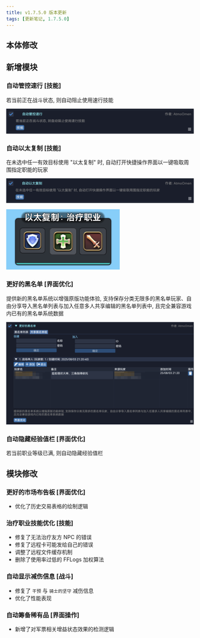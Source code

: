 ```yaml
---
title: v1.7.5.0 版本更新
tags: [更新笔记, 1.7.5.0]
---
```


## 本体修改

## 新增模块

### 自动管控速行 [技能]

若当前正在战斗状态, 则自动阻止使用速行技能

![AutoManagePeloton](/assets/Changelog/1.7.5.0/AutoManagePeloton.png)

### 自动以太复制 [技能]

在未选中任一有效目标使用 "以太复制" 时, 自动打开快捷操作界面以一键吸取周围指定职能的玩家

![AutoAethericMimicry](/assets/Changelog/1.7.5.0/AutoAethericMimicry.png)

![AutoAethericMimicry-UI](/assets/Changelog/1.7.5.0/AutoAethericMimicry-UI.png)

### 更好的黑名单 [界面优化]

提供新的黑名单系统以增强原版功能体验, 支持保存分类无限多的黑名单玩家、自由分享导入黑名单列表与加入任意多人共享编辑的黑名单列表中, 且完全兼容游戏内已有的黑名单系统数据

![BetterBlacklist](/assets/Changelog/1.7.5.0/BetterBlacklist.png)

### 自动隐藏经验值栏 [界面优化]

若当前职业等级已满, 则自动隐藏经验值栏

## 模块修改

### 更好的市场布告板 [界面优化]

- 优化了历史交易表格的绘制逻辑

### 治疗职业技能优化 [技能]

- 修复了无法治疗友方 NPC 的错误
- 修复了远程卡可能发给自己的错误
- 调整了远程文件缓存机制
- 删除了使用率过低的 FFLogs 加权算法

### 自动显示减伤信息 [战斗]

- 修复了 `干预` 与 `骑士的坚守` 减伤信息
- 优化了性能表现

### 自动筹备稀有品 [界面操作]

- 新增了对军票相关增益状态效果的检测逻辑